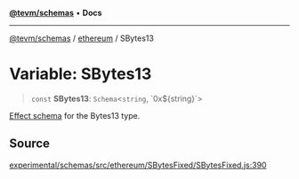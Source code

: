 [**@tevm/schemas**](../../README.md) • **Docs**

***

[@tevm/schemas](../../modules.md) / [ethereum](../README.md) / SBytes13

# Variable: SBytes13

> `const` **SBytes13**: `Schema`\<`string`, \`0x$\{string\}\`\>

[Effect schema](https://github.com/Effect-TS/schema) for the Bytes13 type.

## Source

[experimental/schemas/src/ethereum/SBytesFixed/SBytesFixed.js:390](https://github.com/evmts/tevm-monorepo/blob/main/experimental/schemas/src/ethereum/SBytesFixed/SBytesFixed.js#L390)
